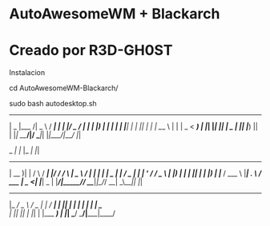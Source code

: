 # AutoAwesomeWM + Blackarch

# Creado por R3D-GH0ST

Instalacion 

cd AutoAwesomeWM-Blackarch/

sudo bash autodesktop.sh

 ____  _____ ____         ____ _   _  ___  ____ _____
|  _ \|___ /|  _ \       / ___| | | |/ _ \/ ___|_   _|
| |_) | |_ \| | | |_____| |  _| |_| | | | \___ \ | |
|  _ < ___) | |_| |_____| |_| |  _  | |_| |___) || |
|_| \_\____/|____/       \____|_| |_|\___/|____/ |_|


   _
 _| |_
|_   _|
  |_|
  
 ____  _        _    ____ _  __    _    ____   ____ _   _
| __ )| |      / \  / ___| |/ /   / \  |  _ \ / ___| | | |
|  _ \| |     / _ \| |   | ' /   / _ \ | |_) | |   | |_| |
| |_) | |___ / ___ \ |___| . \  / ___ \|  _ <| |___|  _  |
|____/|_____/_/   \_\____|_|\_\/_/   \_\_| \_\\____|_| |_|

 _____ ___   ___  _     ____
|_   _/ _ \ / _ \| |   / ___|
  | || | | | | | | |   \___ \
  | || |_| | |_| | |___ ___) |
  |_| \___/ \___/|_____|____/
